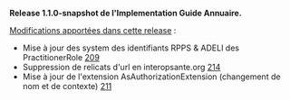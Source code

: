 **Release 1.1.0-snapshot de l'Implementation Guide Annuaire.**

[Modifications apportées dans cette release](https://github.com/ansforge/IG-fhir-annuaire/pulls?q=is%3Apr+is%3Aclosed+milestone%3A1.1.0) :

* Mise à jour des system des identifiants RPPS & ADELI des PractitionerRole [209](https://github.com/ansforge/IG-fhir-annuaire/pull/209)
* Suppression de relicats d'url en interopsante.org [214](https://github.com/ansforge/IG-fhir-annuaire/pull/214)
* Mise à jour de l'extension AsAuthorizationExtension (changement de nom et de contexte) [211](https://github.com/ansforge/IG-fhir-annuaire/pull/211)